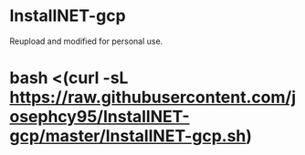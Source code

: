 # InstallNET-gcp
Reupload and modified for personal use.


# bash <(curl -sL https://raw.githubusercontent.com/josephcy95/InstallNET-gcp/master/InstallNET-gcp.sh)
